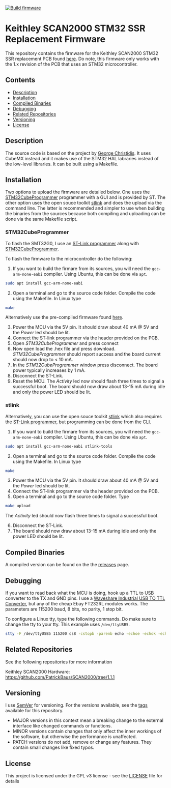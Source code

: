 [![Build firmware](https://github.com/PatrickBaus/SCAN2000_Firmware/actions/workflows/ci.yml/badge.svg)](https://github.com/PatrickBaus/SCAN2000_Firmware/actions/workflows/ci.yml)
# Keithley SCAN2000 STM32 SSR Replacement Firmware
This repository contains the firmware for the Keithley SCAN2000 STM32 SSR replacement PCB found [here](https://github.com/PatrickBaus/SCAN2000/tree/1.1.1). Do note, this firmware only works with the 1.x revision of the PCB that uses an STM32 microcontroller.

## Contents
- [Description](#description)
- [Installation](#installation)
- [Compiled Binaries](#compiled-binaries)
- [Debugging](#debugging)
- [Related Repositories](#related-repositories)
- [Versioning](#versioning)
- [License](#license)

## Description
The source code is based on the project by [George Christidis](https://github.com/macgeorge/SCAN2000STM32). It uses CubeMX instead and it makes use of the STM32 HAL labraries instead of the low-level libraries. It can be built using a Makefile.

## Installation
Two options to upload the firmware are detailed below. One uses the [STM32CubeProgrammer](https://www.st.com/en/development-tools/stm32cubeprog.html) programmer with a GUI and is provided by ST. The other option uses the open souce toolkit [stlink](https://github.com/stlink-org/stlink) and does the upload via the command line. The latter is recommended and simpler to use when building the binaries from the sources because both compiling and uploading can be done via the same Makefile script.

### STM32CubeProgrammer
To flash the SMT32G0, I use an [ST-Link programmer](https://www.st.com/en/development-tools/st-link-v2.html) along with [STM32CubeProgrammer](https://www.st.com/en/development-tools/stm32cubeprog.html).

To flash the firmware to the microcontroller do the following:
1. If you want to build the firmare from its sources, you will need the ```gcc-arm-none-eabi``` compiler. Using Ubuntu, this can be done via ```apt```.
```bash
sudo apt install gcc-arm-none-eabi
```
2. Open a terminal and go to the source code folder. Compile the code using the Makefile. In Linux type
```bash
make
```
Alternatively use the pre-compiled firmware found [here](#compiled-binaries).

3. Power the MCU via the 5V pin. It should draw about 40 mA @ 5V and the *Power* led should be lit.
4. Connect the ST-link programmer via the header provided on the PCB.
5. Open *STM32CubeProgrammer* and press connect
6. Now open load the .hex file and press download. *STM32CubeProgrammer* should report success and the board current should now drop to < 10 mA.
7. In the *STM32CubeProgrammer* window press disconnect. The board power typically increases by 1 mA.
8. Disconnect the ST-Link.
9. Reset the MCU. The *Activity* led now should flash three times to signal a successful boot. The board should now draw about 13-15 mA during idle and only the power LED should be lit.

### stlink
Alternatively, you can use the open souce toolkit [stlink](https://github.com/stlink-org/stlink) which also requires the [ST-Link programmer](https://www.st.com/en/development-tools/st-link-v2.html), but programming can be done from the CLI.
1. If you want to build the firmare from its sources, you will need the ```gcc-arm-none-eabi``` compiler. Using Ubuntu, this can be done via ```apt```.
```bash
sudo apt install gcc-arm-none-eabi stlink-tools
```
2. Open a terminal and go to the source code folder. Compile the code using the Makefile. In Linux type
```bash
make
```

3. Power the MCU via the 5V pin. It should draw about 40 mA @ 5V and the *Power* led should be lit.
4. Connect the ST-link programmer via the header provided on the PCB.
5. Open a terminal and go to the source code folder. Type
```bash
make upload
```
The *Activity* led should now flash three times to signal a successful boot.

6. Disconnect the ST-Link.
7. The board should now draw about 13-15 mA during idle and only the power LED should be lit.

## Compiled Binaries
A compiled version can be found on the the [releases](../../releases) page.

## Debugging
If you want to read back what the MCU is doing, hook up a TTL to USB converter to the TX and GND pins. I use a [Waveshare Industrial USB TO TTL Converter](https://www.waveshare.com/usb-to-ttl.htm), but any of the cheap Ebay FT232RL modules works. The parameters are 115200 baud, 8 bits, no parity, 1 stop bit.

To configure a Linux tty, type the following commands. Do make sure to change the tty to your tty. This example uses ```/dev/ttyUSB5```.

```bash
stty -F /dev/ttyUSB5 115200 cs8 -cstopb -parenb echo -echoe -echok -echoctl -igncr -icanon
```

## Related Repositories
See the following repositories for more information

Keithley SCAN2000 Hardware: https://github.com/PatrickBaus/SCAN2000/tree/1.1.1

## Versioning
I use [SemVer](http://semver.org/) for versioning. For the versions available, see the [tags](../../tags) available for this repository.

- MAJOR versions in this context mean a breaking change to the external interface like changed commands or functions.
- MINOR versions contain changes that only affect the inner workings of the software, but otherwise the performance is unaffected.
- PATCH versions do not add, remove or change any features. They contain small changes like fixed typos.

## License
This project is licensed under the GPL v3 license - see the [LICENSE](LICENSE) file for details
